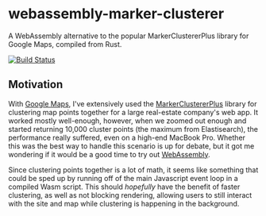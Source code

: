 # webassembly-marker-clusterer
A WebAssembly alternative to the popular MarkerClustererPlus library for Google Maps, compiled from Rust.

[![Build Status](https://travis-ci.org/stefan2718/webassembly-marker-clusterer.svg?branch=master)](https://travis-ci.org/stefan2718/webassembly-marker-clusterer)

## Motivation
With [Google Maps](https://developers.google.com/maps/documentation/javascript/marker-clustering), I've extensively used the [MarkerClustererPlus](https://github.com/googlemaps/v3-utility-library/tree/master/markerclustererplus) library for clustering map points together for a large real-estate company's web app. It worked mostly well-enough, however, when we zoomed out enough and started returning 10,000 cluster points (the maximum from Elastisearch), the performance really suffered, even on a high-end MacBook Pro. Whether this was the best way to handle this scenario is up for debate, but it got me wondering if it would be a good time to try out [WebAssembly](https://developer.mozilla.org/en-US/docs/WebAssembly).

Since clustering points together is a lot of math, it seems like something that could be sped up by running off of the main Javascript event loop in a compiled Wasm script. This should *hopefully* have the benefit of faster clustering, as well as not blocking rendering, allowing users to still interact with the site and map while clustering is happening in the background.
